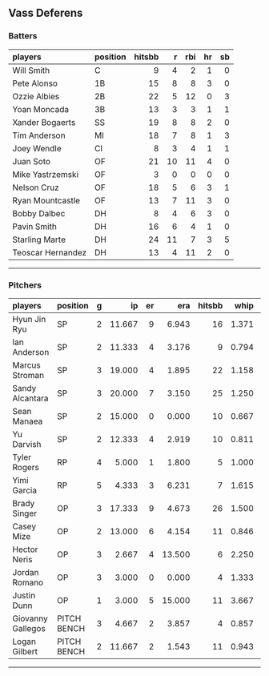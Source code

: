 ## Vass Deferens

### Batters

 
|players           |position | hitsbb|  r| rbi| hr| sb| 
|:-----------------|:--------|------:|--:|---:|--:|--:| 
|Will Smith        |C        |      9|  4|   2|  1|  0| 
|Pete Alonso       |1B       |     15|  8|   8|  3|  0| 
|Ozzie Albies      |2B       |     22|  5|  12|  0|  3| 
|Yoan Moncada      |3B       |     13|  3|   3|  1|  1| 
|Xander Bogaerts   |SS       |     19|  8|   8|  2|  0| 
|Tim Anderson      |MI       |     18|  7|   8|  1|  3| 
|Joey Wendle       |CI       |      8|  3|   4|  1|  1| 
|Juan Soto         |OF       |     21| 10|  11|  4|  0| 
|Mike Yastrzemski  |OF       |      3|  0|   0|  0|  0| 
|Nelson Cruz       |OF       |     18|  5|   6|  3|  1| 
|Ryan Mountcastle  |OF       |     13|  7|  11|  3|  0| 
|Bobby Dalbec      |DH       |      8|  4|   6|  3|  0| 
|Pavin Smith       |DH       |     16|  6|   4|  1|  0| 
|Starling Marte    |DH       |     24| 11|   7|  3|  5| 
|Teoscar Hernandez |DH       |     13|  4|  11|  2|  0| 

* * *

### Pitchers

 
|players           |position    |  g|     ip| er|    era| hitsbb|  whip| so|  w| sv| 
|:-----------------|:-----------|--:|------:|--:|------:|------:|-----:|--:|--:|--:| 
|Hyun Jin Ryu      |SP          |  2| 11.667|  9|  6.943|     16| 1.371|  4|  0|  0| 
|Ian Anderson      |SP          |  2| 11.333|  4|  3.176|      9| 0.794| 10|  0|  0| 
|Marcus Stroman    |SP          |  3| 19.000|  4|  1.895|     22| 1.158| 21|  2|  0| 
|Sandy Alcantara   |SP          |  3| 20.000|  7|  3.150|     25| 1.250| 16|  2|  0| 
|Sean Manaea       |SP          |  2| 15.000|  0|  0.000|     10| 0.667| 11|  2|  0| 
|Yu Darvish        |SP          |  2| 12.333|  4|  2.919|     10| 0.811| 13|  1|  0| 
|Tyler Rogers      |RP          |  4|  5.000|  1|  1.800|      5| 1.000|  3|  0|  2| 
|Yimi Garcia       |RP          |  5|  4.333|  3|  6.231|      7| 1.615|  2|  0|  2| 
|Brady Singer      |OP          |  3| 17.333|  9|  4.673|     26| 1.500| 20|  1|  0| 
|Casey Mize        |OP          |  2| 13.000|  6|  4.154|     11| 0.846| 12|  0|  0| 
|Hector Neris      |OP          |  3|  2.667|  4| 13.500|      6| 2.250|  6|  0|  0| 
|Jordan Romano     |OP          |  3|  3.000|  0|  0.000|      4| 1.333|  3|  0|  0| 
|Justin Dunn       |OP          |  1|  3.000|  5| 15.000|     11| 3.667|  3|  0|  0| 
|Giovanny Gallegos |PITCH BENCH |  3|  4.667|  2|  3.857|      4| 0.857|  5|  1|  0| 
|Logan Gilbert     |PITCH BENCH |  2| 11.667|  2|  1.543|     11| 0.943| 13|  2|  0| 


* * *


